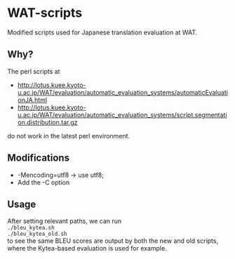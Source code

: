 # WAT-scripts
Modified scripts used for Japanese translation evaluation at WAT.

## Why?
The perl scripts at
* http://lotus.kuee.kyoto-u.ac.jp/WAT/evaluation/automatic_evaluation_systems/automaticEvaluationJA.html
* http://lotus.kuee.kyoto-u.ac.jp/WAT/evaluation/automatic_evaluation_systems/script.segmentation.distribution.tar.gz <br>

do not work in the latest perl environment.

## Modifications
* -Mencoding=utf8 -> use utf8;
* Add the -C option

## Usage
After setting relevant paths, we can run <br>
`./bleu_kytea.sh` <br>
`./bleu_kytea_old.sh` <br>
to see the same BLEU scores are output by both the new and old scripts, where the Kytea-based evaluation is used for example.
